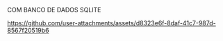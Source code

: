COM BANCO DE DADOS SQLITE

https://github.com/user-attachments/assets/d8323e6f-8daf-41c7-987d-8567f20519b6


